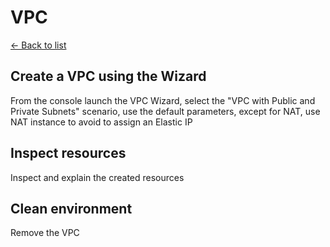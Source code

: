 # VPC

[<- Back to list](../README.md)

## Create a VPC using the Wizard
From the console launch the VPC Wizard, select the "VPC with Public and Private Subnets" scenario, use the default parameters, except for NAT, use NAT instance to avoid to assign an Elastic IP

## Inspect resources
Inspect and explain the created resources

## Clean environment
Remove the VPC

